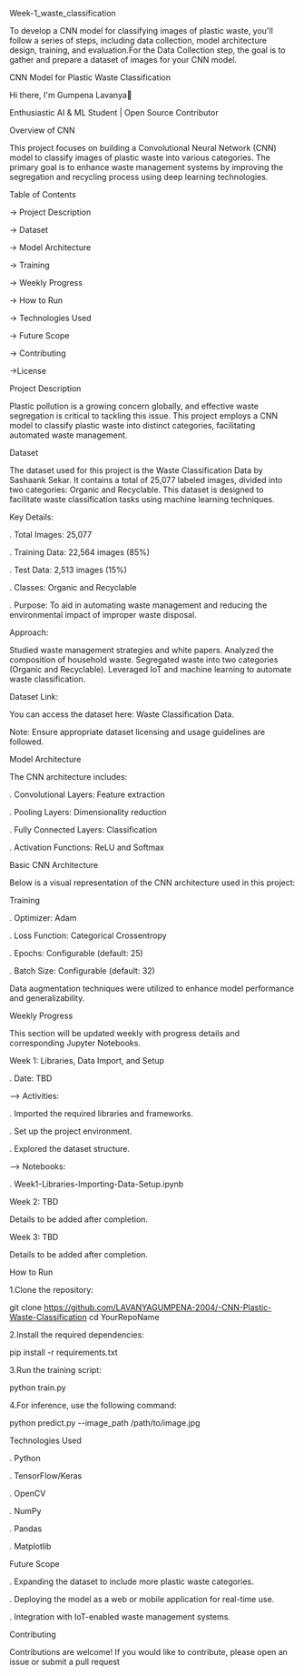 Week-1_waste_classification


To develop a CNN model for classifying images of plastic waste, you'll follow a series of steps, including data collection, model architecture design, training, and evaluation.For the Data Collection step, the goal is to gather and prepare a dataset of images for your CNN model.



CNN Model for Plastic Waste Classification


Hi there, I'm Gumpena Lavanya👋


Enthusiastic AI & ML Student | Open Source Contributor



Overview of CNN

This project focuses on building a Convolutional Neural Network (CNN) model to classify images of plastic waste into various categories. The primary goal is to enhance waste management systems by improving the segregation and recycling process using deep learning technologies.



Table of Contents



-> Project Description

-> Dataset

-> Model Architecture

-> Training

-> Weekly Progress

-> How to Run

-> Technologies Used

-> Future Scope

-> Contributing

->License



Project Description



Plastic pollution is a growing concern globally, and effective waste segregation is critical to tackling this issue. This project employs a CNN model to classify plastic waste into distinct categories, facilitating automated waste management.



Dataset



The dataset used for this project is the Waste Classification Data by Sashaank Sekar. It contains a total of 25,077 labeled images, divided into two categories: Organic and Recyclable. This dataset is designed to facilitate waste classification tasks using machine learning techniques.



Key Details:



. Total Images: 25,077

. Training Data: 22,564 images (85%)

. Test Data: 2,513 images (15%)

. Classes: Organic and Recyclable

. Purpose: To aid in automating waste management and reducing the environmental impact of improper waste disposal.



Approach:



Studied waste management strategies and white papers.
Analyzed the composition of household waste.
Segregated waste into two categories (Organic and Recyclable).
Leveraged IoT and machine learning to automate waste classification.



Dataset Link:

You can access the dataset here: Waste Classification Data.

Note: Ensure appropriate dataset licensing and usage guidelines are followed.



Model Architecture


The CNN architecture includes:


. Convolutional Layers: Feature extraction

. Pooling Layers: Dimensionality reduction

. Fully Connected Layers: Classification

. Activation Functions: ReLU and Softmax



Basic CNN Architecture



Below is a visual representation of the CNN architecture used in this project:



  Training
  

. Optimizer: Adam

. Loss Function: Categorical Crossentropy

. Epochs: Configurable (default: 25)

. Batch Size: Configurable (default: 32)

Data augmentation techniques were utilized to enhance model performance and generalizability.



Weekly Progress

This section will be updated weekly with progress details and corresponding Jupyter Notebooks.



Week 1: Libraries, Data Import, and Setup

. Date: TBD

--> Activities:

. Imported the required libraries and frameworks.

. Set up the project environment.

. Explored the dataset structure.

--> Notebooks:

. Week1-Libraries-Importing-Data-Setup.ipynb



Week 2: TBD

Details to be added after completion.



Week 3: TBD

Details to be added after completion.



How to Run

1.Clone the repository:

git clone https://github.com/LAVANYAGUMPENA-2004/-CNN-Plastic-Waste-Classification cd YourRepoName



2.Install the required dependencies:

pip install -r requirements.txt



3.Run the training script:

python train.py



4.For inference, use the following command:



python predict.py --image_path /path/to/image.jpg




Technologies Used

. Python

. TensorFlow/Keras

. OpenCV

. NumPy

. Pandas

. Matplotlib




Future Scope



. Expanding the dataset to include more plastic waste categories.

. Deploying the model as a web or mobile application for real-time use.

. Integration with IoT-enabled waste management systems.




Contributing
  

Contributions are welcome! If you would like to contribute, please open an issue or submit a pull request
